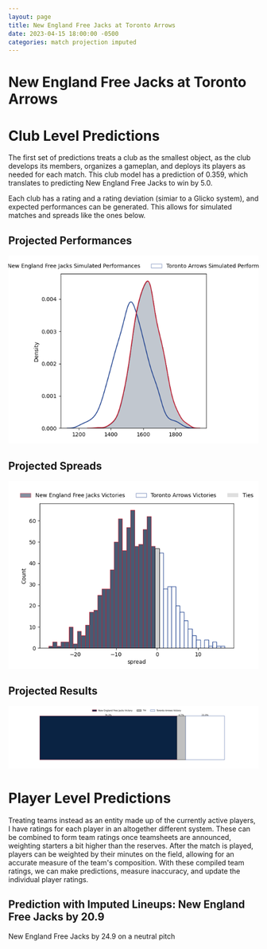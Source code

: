 ```yaml
---  
layout: page  
title: New England Free Jacks at Toronto Arrows  
date: 2023-04-15 18:00:00 -0500  
categories: match projection imputed  
---
```

# New England Free Jacks at Toronto Arrows

# Club Level Predictions


The first set of predictions treats a club as the smallest object, as the club develops its members, organizes a gameplan, and deploys its players as needed for each match. This club model has a prediction of 0.359, which translates to predicting New England Free Jacks to win by 5.0.

Each club has a rating and a rating deviation (simiar to a Glicko system), and expected performances can be generated. This allows for simulated matches and spreads like the ones below.
## Projected Performances


![Projected Performances](plots/performances_2023-04-15-TorontoArrows-NewEnglandFreeJacks.png)
## Projected Spreads


![Projected Spreads](plots/spreads_2023-04-15-TorontoArrows-NewEnglandFreeJacks.png)
## Projected Results


![Projected Results](plots/resultbar_2023-04-15-TorontoArrows-NewEnglandFreeJacks.png)
# Player Level Predictions


Treating teams instead as an entity made up of the currently active players, I have ratings for each player in an altogether different system. These can be combined to form team ratings once teamsheets are announced, weighting starters a bit higher than the reserves. After the match is played, players can be weighted by their minutes on the field, allowing for an accurate measure of the team's composition. With these compiled team ratings, we can make predictions, measure inaccuracy, and update the individual player ratings.
## Prediction with Imputed Lineups: New England Free Jacks by 20.9


New England Free Jacks by 24.9 on a neutral pitch

